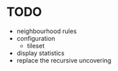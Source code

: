 # TODO
- neighbourhood rules
- configuration
    - tileset
- display statistics
- replace the recursive uncovering
